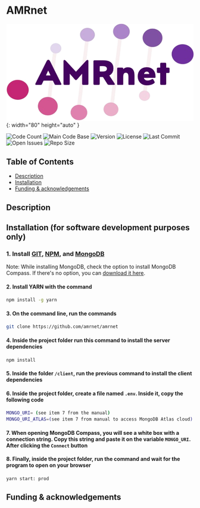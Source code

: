# AMRnet

![AMRnet](assets/img/logo-prod.png){: width="80" height="auto" }

![Code Count](https://img.shields.io/github/languages/count/amrnet/amrnet)
![Main Code Base](https://img.shields.io/github/languages/top/amrnet/amrnet)
![Version](https://img.shields.io/badge/version-1.0-red)
![License](https://img.shields.io/badge/license-GPLv3-blue)
![Last Commit](https://img.shields.io/github/last-commit/amrnet/amrnet)
![Open Issues](https://img.shields.io/github/issues-raw/amrnet/amrnet)
![Repo Size](https://img.shields.io/github/repo-size/amrnet/amrnet)

## Table of Contents

- [Description](#description)
- [Installation](#installation-for-software-development-purposes-only)
- [Funding & acknowledgements](#funding--acknowledgements)

## Description

## Installation (for software development purposes only)

### 1. Install [GIT](https://git-scm.com/), [NPM](https://www.npmjs.com/get-npm), and [MongoDB](https://www.mongodb.com/try/download/community?tck=docs_server)

Note: While installing MongoDB, check the option to install MongoDB Compass. If there's no option, you can [download it here](https://www.mongodb.com/try/download/compass).

#### 2. Install YARN with the command

```sh
npm install -g yarn
```

#### 3. On the command line, run the commands

```sh
git clone https://github.com/amrnet/amrnet
```

#### 4. Inside the project folder run this command to install the server dependencies

```sh
npm install
```

#### 5. Inside the folder `/client`, run the previous command to install the client dependencies

#### 6. Inside the project folder, create a file named `.env`. Inside it, copy the following code

```sh
MONGO_URI= (see item 7 from the manual)
MONGO_URI_ATLAS=(see item 7 from manual to access MongoDB Atlas cloud)
```

#### 7. When opening MongoDB Compass, you will see a white box with a connection string. Copy this string and paste it on the variable `MONGO_URI`. After clicking the `Connect` button

#### 8. Finally, inside the project folder, run the command and wait for the program to open on your browser

```sh
yarn start: prod
```

## Funding & acknowledgements
